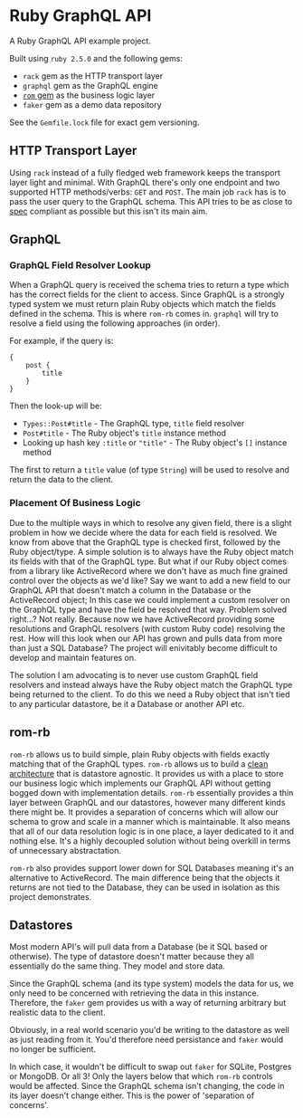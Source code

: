# Ruby GraphQL API

A Ruby GraphQL API example project.

Built using `ruby 2.5.0` and the following gems:

- `rack` gem as the HTTP transport layer
- `graphql` gem as the GraphQL engine
- [`rom` gem](https://rom-rb.org/) as the business logic layer
- `faker` gem as a demo data repository

See the `Gemfile.lock` file for exact gem versioning.

## HTTP Transport Layer

Using `rack` instead of a fully fledged web framework keeps the transport layer light and minimal. With GraphQL there's only one endpoint and two supported HTTP methods/verbs: `GET` and `POST`. The main job `rack` has is to pass the user query to the GraphQL schema. This API tries to be as close to [spec](https://facebook.github.io/graphql/) compliant as possible but this isn't its main aim.

## GraphQL

### GraphQL Field Resolver Lookup

When a GraphQL query is received the schema tries to return a type which has the correct fields for the client to access. Since GraphQL is a strongly typed system we must return plain Ruby objects which match the fields defined in the schema. This is where `rom-rb` comes in. `graphql` will try to resolve a field using the following approaches (in order). 

For example, if the query is:

```
{ 
    post { 
        title 
    } 
}
```

Then the look-up will be:

- `Types::Post#title` - The GraphQL type, `title` field resolver
- `Post#title` - The Ruby object's `title` instance method
- Looking up hash key `:title` or `"title"` - The Ruby object's `[]` instance method

The first to return a `title` value (of type `String`) will be used to resolve and return the data to the client. 

### Placement Of Business Logic

Due to the multiple ways in which to resolve any given field, there is a slight problem in how we decide where the data for each field is resolved. We know from above that the GraphQL type is checked first, followed by the Ruby object/type. A simple solution is to always have the Ruby object match its fields with that of the GraphQL type. But what if our Ruby object comes from a library like ActiveRecord where we don't have as much fine grained control over the objects as we'd like? Say we want to add a new field to our GraphQL API that doesn't match a column in the Database or the ActiveRecord object; In this case we could implement a custom resolver on the GraphQL type and have the field be resolved that way. Problem solved right...? Not really. Because now we have ActiveRecord providing some resolutions and GraphQL resolvers (with custom Ruby code) resolving the rest. How will this look when our API has grown and pulls data from more than just a SQL Database? The project will enivitably become difficult to develop and maintain features on. 

The solution I am advocating is to never use custom GraphQL field resolvers and instead always have the Ruby object match the GraphQL type being returned to the client. To do this we need a Ruby object that isn't tied to any particular datastore, be it a Database or another API etc. 

## rom-rb

`rom-rb` allows us to build simple, plain Ruby objects with fields exactly matching that of the GraphQL types. `rom-rb` allows us to build a [clean architecture](https://8thlight.com/blog/uncle-bob/2012/08/13/the-clean-architecture.html) that is datastore agnostic. It provides us with a place to store our business logic which implements our GraphQL API without getting bogged down with implementation details. `rom-rb` essentially provides a thin layer between GraphQL and our datastores, however many different kinds there might be. It provides a separation of concerns which will allow our schema to grow and scale in a manner which is maintainable. 
It also means that all of our data resolution logic is in one place, a layer dedicated to it and nothing else. It's a highly decoupled solution without being overkill in terms of unnecessary abstractation. 

`rom-rb` also provides support lower down for SQL Databases meaning it's an alternative to ActiveRecord. The main difference being that the objects it returns are not tied to the Database, they can be used in isolation as this project demonstrates. 

## Datastores

Most modern API's will pull data from a Database (be it SQL based or otherwise). The type of datastore doesn't matter because they all essentially do the same thing. They model and store data. 

Since the GraphQL schema (and its type system) models the data for us, we only need to be concerned with retrieving the data in this instance. Therefore, the `faker` gem provides us with a way of returning arbitrary but realistic data to the client. 

Obviously, in a real world scenario you'd be writing to the datastore as well as just reading from it. You'd therefore need persistance and `faker` would no longer be sufficient. 

In which case, it wouldn't be difficult to swap out `faker` for SQLite, Postgres or MongoDB. Or all 3! Only the layers below that which `rom-rb` controls would be affected. Since the GraphQL schema isn't changing, the code in its layer doesn't change either. This is the power of 'separation of concerns'. 
